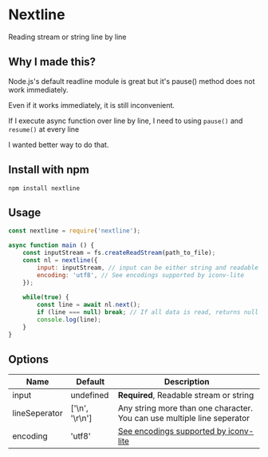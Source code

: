 # Nextline
Reading stream or string line by line 

## Why I made this?
Node.js's default readline module is great but it's pause() method does not work immediately.

Even if it works immediately, it is still inconvenient.

If I execute async function over line by line, I need to using `pause()` and `resume()` at every line 

I wanted better way to do that.

## Install with npm
```
npm install nextline
```
 
## Usage
```js
const nextline = require('nextline');

async function main () {
	const inputStream = fs.createReadStream(path_to_file);
	const nl = nextline({
		input: inputStream, // input can be either string and readable stream
		encoding: 'utf8', // See encodings supported by iconv-lite 
	});
	
	while(true) {
		const line = await nl.next();
		if (line === null) break; // If all data is read, returns null
		console.log(line);
	}
}
```

## Options
| Name          | Default                     |  Description    |
| ------------- | --------------------------- | --------------- |
| input         | undefined                   | **Required**, Readable stream or string    |
| lineSeperator | \['\n', '\r\n'\]            | Any string more than one character. You can use multiple line seperator |
| encoding      | 'utf8'                      | [See encodings supported by iconv-lite](https://github.com/ashtuchkin/iconv-lite/wiki/Supported-Encodings) |